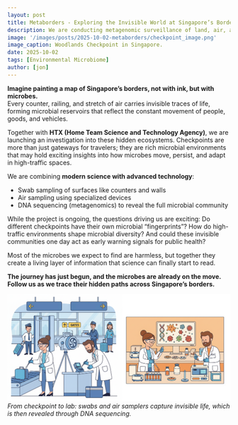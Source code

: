 ```yaml
---
layout: post
title: Metaborders - Exploring the Invisible World at Singapore’s Borders
description: We are conducting metagenomic surveillance of land, air, and sea checkpoints in Singapore to explore the hidden microbial ecosystems that exist at these gateways.
image: '/images/posts/2025-10-02-metaborders/checkpoint_image.png'
image_caption: Woodlands Checkpoint in Singapore.
date: 2025-10-02
tags: [Environmental Microbiome]
author: [jon]
---
```


**Imagine painting a map of Singapore’s borders, not with ink, but with microbes.**  
Every counter, railing, and stretch of air carries invisible traces of life, forming microbial reservoirs that reflect the constant movement of people, goods, and vehicles.  

Together with **HTX (Home Team Science and Technology Agency)**, we are launching an investigation into these hidden ecosystems. Checkpoints are more than just gateways for travelers; they are rich microbial environments that may hold exciting insights into how microbes move, persist, and adapt in high-traffic spaces.  

We are combining **modern science with advanced technology**:  
- Swab sampling of surfaces like counters and walls  
- Air sampling using specialized devices  
- DNA sequencing (metagenomics) to reveal the full microbial community  

While the project is ongoing, the questions driving us are exciting: Do different checkpoints have their own microbial “fingerprints”? How do high-traffic environments shape microbial diversity? And could these invisible communities one day act as early warning signals for public health?  

Most of the microbes we expect to find are harmless, but together they create a living layer of information that science can finally start to read.  

**The journey has just begun, and the microbes are already on the move. Follow us as we trace their hidden paths across Singapore’s borders.**  

![](/images/posts/2025-10-02-metaborders/checkpoint_sampling_workflow.png)
*From checkpoint to lab: swabs and air samplers capture invisible life, which is then revealed through DNA sequencing.*  
